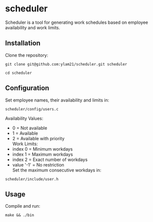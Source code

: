 # scheduler
Scheduler is a tool for generating work schedules based on employee availability and work limits.

## Installation
Clone the repository:
```
git clone git@github.com:ylam21/scheduler.git scheduler
```
```
cd scheduler
```
## Configuration
Set employee names, their availability and limits in:
```
scheduler/config/users.c
```
Availability Values:
- 0 = Not available
- 1 = Available
- 2 = Available with priority\
Work Limits:
- index 0 = Minimum workdays
- index 1 = Maximum workdays
- index 2 = Exact number of workdays
- value '-1' = No restriction\
Set the maximum consecutive workdays in:
```
scheduler/include/user.h
```
## Usage
Compile and run:
```
make && ./bin
```
